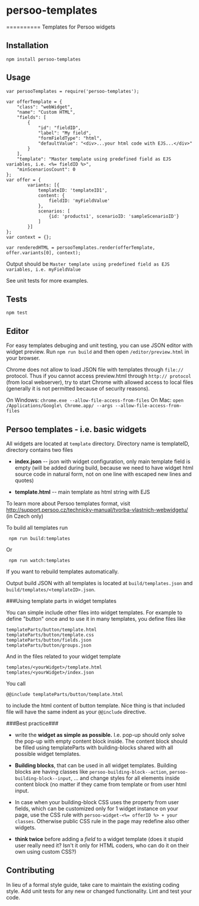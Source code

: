 # persoo-templates
==========
Templates for Persoo widgets


## Installation

  `npm install persoo-templates`

## Usage

    var persooTemplates = require('persoo-templates');

    var offerTemplate = {
        "class": "webWidget",
        "name": "Custom HTML",
        "fields": [
            {
                "id": "fieldID",
                "label": "My field",
                "formFieldType": "html",
                "defaultValue": "<div>...your html code with EJS...</div>"
            }
        ],
        "template": "Master template using predefined field as EJS variables, i.e. <%= fieldID %>",
        "minScenariosCount": 0
    };
    var offer = {
            variants: [{
                templateID: 'templateID1',
                content: {
                    fieldID: 'myFieldValue'
                },
                scenarios: [
                    {id: 'products1', scenarioID: 'sampleScenarioID'}
                ]
            }]
    };
    var context = {};

    var renderedHTML = persooTemplates.render(offerTemplate, offer.variants[0], context);

  Output should be `Master template using predefined field as EJS variables, i.e. myFieldValue`

  See unit tests for more examples.


## Tests

  `npm test`

## Editor

  For easy templates debuging and unit testing, you can use JSON editor with widget preview.
  Run `npm run build` and then open `/editor/preview.html` in your browser.

  Chrome does not allow to load JSON file with templates through `file://` protocol. Thus if you cannot access preview.html
  through `http:// protocol` (from local webserver), try to start Chrome with allowed access to local files
  (generally it is not permitted because of security reasons).

  On Windows: `chrome.exe --allow-file-access-from-files`
  On Mac: `open /Applications/Google\ Chrome.app/ --args --allow-file-access-from-files`

## Persoo templates - i.e. basic widgets

   All widgets are located at `template` directory. Directory name is templateID, directory contains two files

   * **index.json** -- json with widget configuration, only main template field is empty (will be added during build, because we need to have widget html source code in natural form, not on one line with escaped new lines and quotes)

   * **template.html** -- main template as html string with EJS

   To learn more about Persoo templates format, visit http://support.persoo.cz/technicky-manual/tvorba-vlastnich-webwidgetu/ (in Czech only)

   To build all templates run

     npm run build:templates

   Or

     npm run watch:templates

   If you want to rebuild templates automatically.

   Output build JSON with all templates is located at `build/templates.json` and `build/templates/<templateID>.json`.

###Using template parts in widget templates

You can simple include other files into widget templates. For example to define "button" once and to use it in many
templates, you define files like

    templateParts/button/template.html
    templateParts/button/template.css
    templateParts/button/fields.json
    templateParts/button/groups.json

And in the files related to your widget template

    templates/<yourWidget>/template.html
    templates/<yourWidget>/index.json

You call

    @@include templateParts/button/template.html

to include the html content of button template. Nice thing is that included file will have the same indent as your `@@include` directive.

###Best practice###

   * write the **widget as simple as possible.** I.e. pop-up should only solve the pop-up with empty content block inside. The content block should be filled using templateParts with building-blocks shared with all possible widget templates.

   * **Building blocks**, that can be used in all widget templates.
Building blocks are having classes like `persoo-building-block--action`, `persoo-building-block--input`, ...
and change styles for all elements inside content block (no matter if they came from template or from user html input.

   * In case when your building-block CSS uses the property from user fields, which can be customized only for 1 widget instance on your page, use the CSS rule with `persoo-widget-<%= offerID %> + your classes`. Otherwise public CSS rule in the page may redefine also other widgets.

   * **think twice** before adding a *field* to a widget template (does it stupid user really need it? Isn't it only for HTML coders, who can do it on their own using custom CSS?)


## Contributing

In lieu of a formal style guide, take care to maintain the existing coding style. Add unit tests for any new or changed functionality. Lint and test your code.
